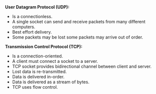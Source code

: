 **User Datagram Protocol (UDP):**  
- Is a connectionless.
- A single socket can send and receive packets from many different computers.
- Best effort delivery.
- Some packets may be lost some packets may arrive out of order.  

**Transmission Control Protocol (TCP):**   
- Is a connection-oriented.
- A client must connect a socket to a server.
- TCP socket provides bidirectional channel between client and server.
- Lost data is re-transmitted.
- Data is delivered in-order.
- Data is delivered as a stream of bytes.
- TCP uses flow control.
